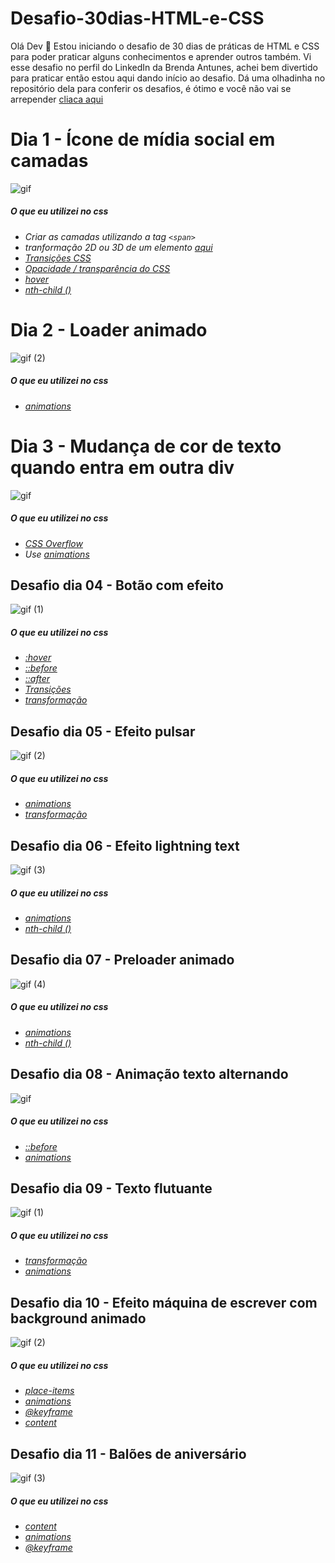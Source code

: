 # Desafio-30dias-HTML-e-CSS

Olá Dev 🖖 
Estou iniciando o desafio de 30 dias de práticas de HTML e CSS para poder praticar alguns conhecimentos e aprender outros também. 
Vi esse desafio no perfil do LinkedIn da Brenda Antunes, achei bem divertido para praticar então estou aqui dando início ao desafio. 
Dá uma olhadinha no repositório dela para conferir os desafios, é ótimo e você não vai se arrepender [cliaca aqui](https://github.com/Brenda-A-S/30-days-css)

# Dia 1 - Ícone de mídia social em camadas

![gif](https://github.com/Davi-AlohaDev/Desafio-30dias-HTML-e-CSS/assets/127554027/d3cef2d4-53c3-4a4f-b0f0-f5cf47e4cb4a)

##### O que eu utilizei no css

* *Criar as camadas utilizando a tag `<span>`*
* *tranformação 2D ou 3D de um elemento [aqui](https://www.w3schools.com/cssref/css3_pr_transform.asp)*
* *[Transições CSS](https://www.w3schools.com/css/css3_transitions.asp)*
* *[Opacidade / transparência do CSS](https://www.w3schools.com/css/css_image_transparency.asp)*
* *[hover](https://www.w3schools.com/cssref/sel_hover.asp)*
* *[nth-child ()](https://www.w3schools.com/cssref/sel_nth-child.asp)*

# Dia 2 - Loader animado

![gif (2)](https://github.com/Davi-AlohaDev/Desafio-30dias-HTML-e-CSS/assets/127554027/0604241e-c655-4283-97a9-b989ff31dd9c)

##### O que eu utilizei no css

* *[animations](https://www.w3schools.com/css/css3_animations.asp)*

# Dia 3 - Mudança de cor de texto quando entra em outra div

![gif](https://github.com/Davi-AlohaDev/Desafio-30dias-HTML-e-CSS/assets/127554027/2be0e69c-4ce2-473d-90e7-23b442bacaba)

##### O que eu utilizei no css
* *[CSS Overflow](https://www.w3schools.com/css/css_overflow.asp)* 
* *Use [animations](https://www.w3schools.com/css/css3_animations.asp)*

##  Desafio dia 04 - Botão com efeito

![gif (1)](https://github.com/Davi-AlohaDev/Desafio-30dias-HTML-e-CSS/assets/127554027/4f15d9e3-de18-4e19-83be-9a507b9b1f44)

##### O que eu utilizei no css

* *[:hover](https://www.w3schools.com/cssref/sel_hover.asp)* 
* *[::before](https://www.w3schools.com/cssref/sel_before.asp)*
* *[::after](https://www.w3schools.com/cssref/sel_after.asp)*
* *[Transições ](https://www.w3schools.com/css/css3_transitions.asp)*
* *[transformação](https://www.w3schools.com/cssref/css3_pr_transform.asp)*

##  Desafio dia 05 - Efeito pulsar

![gif (2)](https://github.com/Davi-AlohaDev/Desafio-30dias-HTML-e-CSS/assets/127554027/3378c24b-e09b-4f27-b111-dcb6ed780009)

##### O que eu utilizei no css

* *[animations](https://www.w3schools.com/css/css3_animations.asp)*
* *[transformação](https://www.w3schools.com/cssref/css3_pr_transform.asp)*

##  Desafio dia 06 - Efeito lightning text 

![gif (3)](https://github.com/Davi-AlohaDev/Desafio-30dias-HTML-e-CSS/assets/127554027/11d04201-b231-4d84-b5bc-8434cf9c26f3)

##### O que eu utilizei no css

* *[animations](https://www.w3schools.com/css/css3_animations.asp)*
* *[nth-child ()](https://www.w3schools.com/cssref/sel_nth-child.asp)*

##  Desafio dia 07 - Preloader animado 

![gif (4)](https://github.com/Davi-AlohaDev/Desafio-30dias-HTML-e-CSS/assets/127554027/495c421e-8c23-4e36-af06-64f0f163d195)

##### O que eu utilizei no css

* *[animations](https://www.w3schools.com/css/css3_animations.asp)*
* *[nth-child ()](https://www.w3schools.com/cssref/sel_nth-child.asp)*

##  Desafio dia 08 - Animação texto alternando

![gif](https://github.com/Davi-AlohaDev/Desafio-30dias-HTML-e-CSS/assets/127554027/418ab142-048c-4961-be6b-429e4e0196b3)

##### O que eu utilizei no css

* *[::before](https://www.w3schools.com/cssref/sel_before.asp)*
* *[animations](https://www.w3schools.com/css/css3_animations.asp)*

##  Desafio dia 09 - Texto flutuante

![gif (1)](https://github.com/Davi-AlohaDev/Desafio-30dias-HTML-e-CSS/assets/127554027/2db7570a-2631-4505-b6f0-47bc366cb201)

##### O que eu utilizei no css

* *[transformação](https://www.w3schools.com/cssref/css3_pr_transform.asp)*
* *[animations](https://www.w3schools.com/css/css3_animations.asp)*

##  Desafio dia 10 - Efeito máquina de escrever com background animado

![gif (2)](https://github.com/Davi-AlohaDev/Desafio-30dias-HTML-e-CSS/assets/127554027/6f535930-13f9-4cd4-b805-f8ad7a66e73f)

##### O que eu utilizei no css

* *[place-items](https://www.w3schools.com/cssref/css_pr_place-items.php)*
* *[animations](https://www.w3schools.com/css/css3_animations.asp)*
* *[@keyframe](https://www.w3schools.com/cssref/css3_pr_animation-keyframes.php)*
* *[content](https://www.w3schools.com/cssref/pr_gen_content.php)*

## Desafio dia 11 - Balões de aniversário

![gif (3)](https://github.com/Davi-AlohaDev/Desafio-30dias-HTML-e-CSS/assets/127554027/6934c474-7e7e-4945-ac91-01a664940a82)

##### O que eu utilizei no css

* *[content](https://www.w3schools.com/cssref/pr_gen_content.php)*
* *[animations](https://www.w3schools.com/css/css3_animations.asp)*
* *[@keyframe](https://www.w3schools.com/cssref/css3_pr_animation-keyframes.php)*
